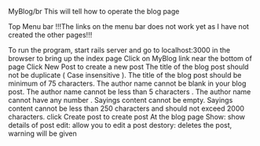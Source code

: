 MyBlog/br
This will tell how to operate the blog page

Top Menu bar
  !!!The links on the menu bar does not work yet as I have not created the other pages!!!
  
To run the program, start rails server and go to localhost:3000 in the browser to bring up the index page
Click on MyBlog link near the bottom of page
Click New Post to create a new post
  The title of the blog post should not be duplicate ( Case insensitive ).
  The title of the blog post should be minimum of 75 characters.
  The author name cannot be blank in your blog post.
  The author name cannot be less than 5 characters .
  The author name cannot have any number .
  Sayings content cannot be empty.
  Sayings content cannot be less than 250 characters and should not exceed 2000 characters.
 click Create post to create post
 At the blog page
  Show: show details of post
  edit: allow you to edit a post
  destory: deletes the post, warning will be given
